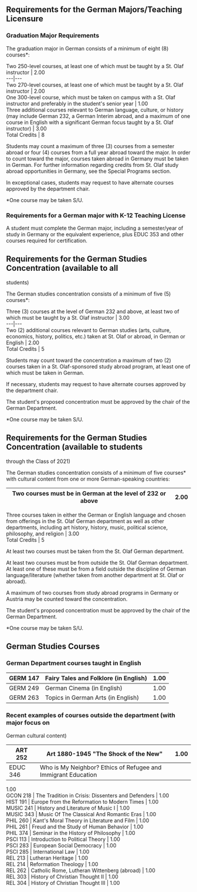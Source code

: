 ##  Requirements for the German Majors/Teaching Licensure

###  Graduation Major Requirements

The graduation major in German consists of a minimum of eight (8) courses*:

Two 250-level courses, at least one of which must be taught by a St. Olaf
instructor  |  2.00  
---|---  
Two 270-level courses, at least one of which must be taught by a St. Olaf
instructor  |  2.00  
One 300-level course, which must be taken on campus with a St. Olaf instructor
and preferably in the student's senior year  |  1.00  
Three additional courses relevant to German language, culture, or history (may
include German 232, a German Interim abroad, and a maximum of one course in
English with a significant German focus taught by a St. Olaf instructor)  |
3.00  
Total Credits  |  8  
  
Students may count a maximum of three (3) courses from a semester abroad or
four (4) courses from a full year abroad toward the major. In order to count
toward the major, courses taken abroad in Germany must be taken in German. For
further information regarding credits from St. Olaf study abroad opportunities
in Germany, see the Special Programs section.

In exceptional cases, students may request to have alternate courses approved
by the department chair.

*One course may be taken S/U. 

###  Requirements for a German major with K-12 Teaching License

A student must complete the German major, including a semester/year of study
in Germany or the equivalent experience, plus EDUC 353 and other courses
required for certification.

##  Requirements for the German Studies Concentration (available to all
students)

The German studies concentration consists of a minimum of five (5) courses*:

Three (3) courses at the level of German 232 and above, at least two of which
must be taught by a St. Olaf instructor  |  3.00  
---|---  
Two (2) additional courses relevant to German studies (arts, culture,
economics, history, politics, etc.) taken at St. Olaf or abroad, in German or
English  |  2.00  
Total Credits  |  5  
  
Students may count toward the concentration a maximum of two (2) courses taken
in a St. Olaf-sponsored study abroad program, at least one of which must be
taken in German.

If necessary, students may request to have alternate courses approved by the
department chair.

The student's proposed concentration must be approved by the chair of the
German Department.

*One course may be taken S/U. 

##  Requirements for the German Studies Concentration (available to students
through the Class of 2021)

The German studies concentration consists of a minimum of five courses* with
cultural content from one or more German-speaking countries:

Two courses must be in German at the level of 232 or above  |  2.00  
---|---  
Three courses taken in either the German or English language and chosen from
offerings in the St. Olaf German department as well as other departments,
including art history, history, music, political science, philosophy, and
religion  |  3.00  
Total Credits  |  5  
  
At least two courses must be taken from the St. Olaf German department.

At least two courses must be from outside the St. Olaf German department. At
least one of these must be from a field outside the discipline of German
language/literature (whether taken from another department at St. Olaf or
abroad).

A maximum of two courses from study abroad programs in Germany or Austria may
be counted toward the concentration.

The student's proposed concentration must be approved by the chair of the
German Department.

*One course may be taken S/U. 

##  German Studies Courses

###  German Department courses taught in English

GERM 147  |  Fairy Tales and Folklore (in English)  |  1.00  
---|---|---  
GERM 249  |  German Cinema (in English)  |  1.00  
GERM 263  |  Topics in German Arts (in English)  |  1.00  
  
###  Recent examples of courses outside the department (with major focus on
German cultural content)

ART 252  |  Art 1880-1945 "The Shock of the New"  |  1.00  
---|---|---  
EDUC 346  |  Who is My Neighbor? Ethics of Refugee and Immigrant Education  |
1.00  
GCON 218  |  The Tradition in Crisis: Dissenters and Defenders  |  1.00  
HIST 191  |  Europe from the Reformation to Modern Times  |  1.00  
MUSIC 241  |  History and Literature of Music I  |  1.00  
MUSIC 343  |  Music Of The Classical And Romantic Eras  |  1.00  
PHIL 260  |  Kant's Moral Theory in Literature and Film  |  1.00  
PHIL 261  |  Freud and the Study of Human Behavior  |  1.00  
PHIL 374  |  Seminar in the History of Philosophy  |  1.00  
PSCI 113  |  Introduction to Political Theory  |  1.00  
PSCI 283  |  European Social Democracy  |  1.00  
PSCI 285  |  International Law  |  1.00  
REL 213  |  Lutheran Heritage  |  1.00  
REL 214  |  Reformation Theology  |  1.00  
REL 262  |  Catholic Rome, Lutheran Wittenberg (abroad)  |  1.00  
REL 303  |  History of Christian Thought II  |  1.00  
REL 304  |  History of Christian Thought III  |  1.00

